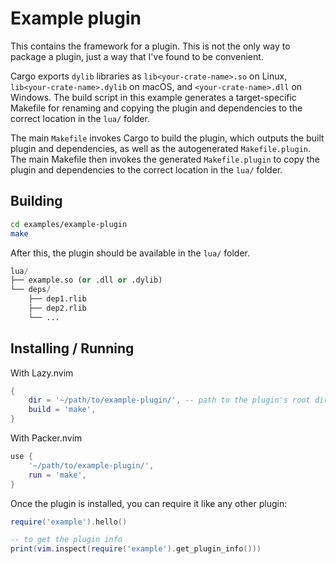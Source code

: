 # Example plugin

This contains the framework for a plugin. This is not the only way to package a plugin, just a way that I've found to be convenient.

Cargo exports `dylib` libraries as `lib<your-crate-name>.so` on Linux, `lib<your-crate-name>.dylib` on macOS, and `<your-crate-name>.dll` on Windows. The build script in this example generates a target-specific Makefile for renaming and copying the plugin and dependencies to the correct location in the `lua/` folder.

The main `Makefile` invokes Cargo to build the plugin, which outputs the built plugin and dependencies, as well as the autogenerated `Makefile.plugin`. The main Makefile then invokes the generated `Makefile.plugin` to copy the plugin and dependencies to the correct location in the `lua/` folder.

## Building

```sh
cd examples/example-plugin
make
```

After this, the plugin should be available in the `lua/` folder.

```python
lua/
├── example.so (or .dll or .dylib)
└── deps/
    ├── dep1.rlib
    ├── dep2.rlib
    └── ...
```

## Installing / Running

With Lazy.nvim

```lua
{
    dir = '~/path/to/example-plugin/', -- path to the plugin's root directory! not to lua/
    build = 'make',
}

```

With Packer.nvim

```lua
use {
    '~/path/to/example-plugin/',
    run = 'make',
}
```

Once the plugin is installed, you can require it like any other plugin:

```lua
require('example').hello()

-- to get the plugin info
print(vim.inspect(require('example').get_plugin_info()))

```
